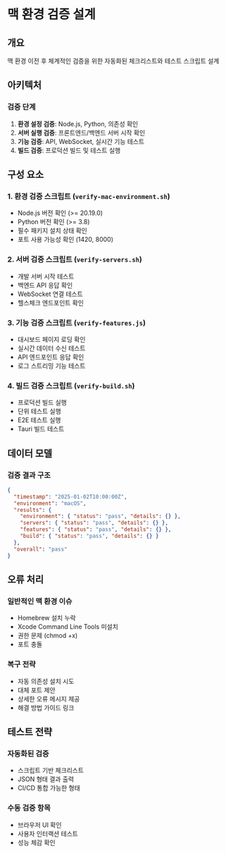 # 맥 환경 검증 설계

## 개요

맥 환경 이전 후 체계적인 검증을 위한 자동화된 체크리스트와 테스트 스크립트 설계

## 아키텍처

### 검증 단계
1. **환경 설정 검증**: Node.js, Python, 의존성 확인
2. **서버 실행 검증**: 프론트엔드/백엔드 서버 시작 확인
3. **기능 검증**: API, WebSocket, 실시간 기능 테스트
4. **빌드 검증**: 프로덕션 빌드 및 테스트 실행

## 구성 요소

### 1. 환경 검증 스크립트 (`verify-mac-environment.sh`)
- Node.js 버전 확인 (>= 20.19.0)
- Python 버전 확인 (>= 3.8)
- 필수 패키지 설치 상태 확인
- 포트 사용 가능성 확인 (1420, 8000)

### 2. 서버 검증 스크립트 (`verify-servers.sh`)
- 개발 서버 시작 테스트
- 백엔드 API 응답 확인
- WebSocket 연결 테스트
- 헬스체크 엔드포인트 확인

### 3. 기능 검증 스크립트 (`verify-features.js`)
- 대시보드 페이지 로딩 확인
- 실시간 데이터 수신 테스트
- API 엔드포인트 응답 확인
- 로그 스트리밍 기능 테스트

### 4. 빌드 검증 스크립트 (`verify-build.sh`)
- 프로덕션 빌드 실행
- 단위 테스트 실행
- E2E 테스트 실행
- Tauri 빌드 테스트

## 데이터 모델

### 검증 결과 구조
```json
{
  "timestamp": "2025-01-02T10:00:00Z",
  "environment": "macOS",
  "results": {
    "environment": { "status": "pass", "details": {} },
    "servers": { "status": "pass", "details": {} },
    "features": { "status": "pass", "details": {} },
    "build": { "status": "pass", "details": {} }
  },
  "overall": "pass"
}
```

## 오류 처리

### 일반적인 맥 환경 이슈
- Homebrew 설치 누락
- Xcode Command Line Tools 미설치
- 권한 문제 (chmod +x)
- 포트 충돌

### 복구 전략
- 자동 의존성 설치 시도
- 대체 포트 제안
- 상세한 오류 메시지 제공
- 해결 방법 가이드 링크

## 테스트 전략

### 자동화된 검증
- 스크립트 기반 체크리스트
- JSON 형태 결과 출력
- CI/CD 통합 가능한 형태

### 수동 검증 항목
- 브라우저 UI 확인
- 사용자 인터랙션 테스트
- 성능 체감 확인